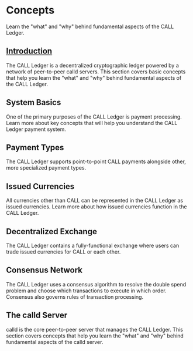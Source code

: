 # Concepts

Learn the "what" and "why" behind fundamental aspects of the CALL Ledger.

## [Introduction](introduction/)

The CALL Ledger is a decentralized cryptographic ledger powered by a network of peer-to-peer calld servers. This section covers basic concepts that help you learn the "what" and "why" behind fundamental aspects of the CALL Ledger.

## System Basics

One of the primary purposes of the CALL Ledger is payment processing. Learn more about key concepts that will help you understand the CALL Ledger payment system.

## Payment Types

The CALL Ledger supports point-to-point CALL payments alongside other, more specialized payment types.

## Issued Currencies

All currencies other than CALL can be represented in the CALL Ledger as issued currencies. Learn more about how issued currencies function in the CALL Ledger.

## Decentralized Exchange

The CALL Ledger contains a fully-functional exchange where users can trade issued currencies for CALL or each other.

## Consensus Network

The CALL Ledger uses a consensus algorithm to resolve the double spend problem and choose which transactions to execute in which order. Consensus also governs rules of transaction processing.

## The calld Server

calld is the core peer-to-peer server that manages the CALL Ledger. This section covers concepts that help you learn the "what" and "why" behind fundamental aspects of the calld server.

